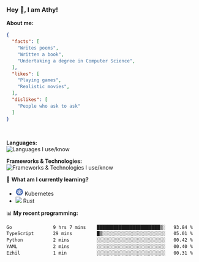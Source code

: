 ### Hey 👋, I am Athy!<br>

**About me:**


```json
{
  "facts": [
    "Writes poems",
    "Written a book",
    "Undertaking a degree in Computer Science",
  ],
  "likes": [
    "Playing games",
    "Realistic movies",
  ],
  "dislikes": [
    "People who ask to ask"
  ]
}
```
<br>


**Languages:**<br>
![Languages I use/know](https://skillicons.dev/icons?i=go,js,py,html,lua,java)

**Frameworks & Technologies:**<br />
![Frameworks & Technologies I use/know](https://skillicons.dev/icons?i=nodejs,nextjs,ts,react,express,docker,kubernetes,mysql,postgresql,mongodb,git,github,tailwind,prisma)

📙 **What am I currently learning?**

- <img height="20" src="https://github.com/devicons/devicon/blob/master/icons/kubernetes/kubernetes-plain.svg" />  Kubernetes
- <img height="20" src="https://cdn.jsdelivr.net/gh/devicons/devicon/icons/rust/rust-plain.svg" /> Rust

📊 **My recent programming:**

<!--START_SECTION:waka-->

```txt
Go               9 hrs 7 mins    ███████████████████████▒░   93.84 %
TypeScript       29 mins         █▒░░░░░░░░░░░░░░░░░░░░░░░   05.01 %
Python           2 mins          ░░░░░░░░░░░░░░░░░░░░░░░░░   00.42 %
YAML             2 mins          ░░░░░░░░░░░░░░░░░░░░░░░░░   00.40 %
Ezhil            1 min           ░░░░░░░░░░░░░░░░░░░░░░░░░   00.31 %
```

<!--END_SECTION:waka-->
